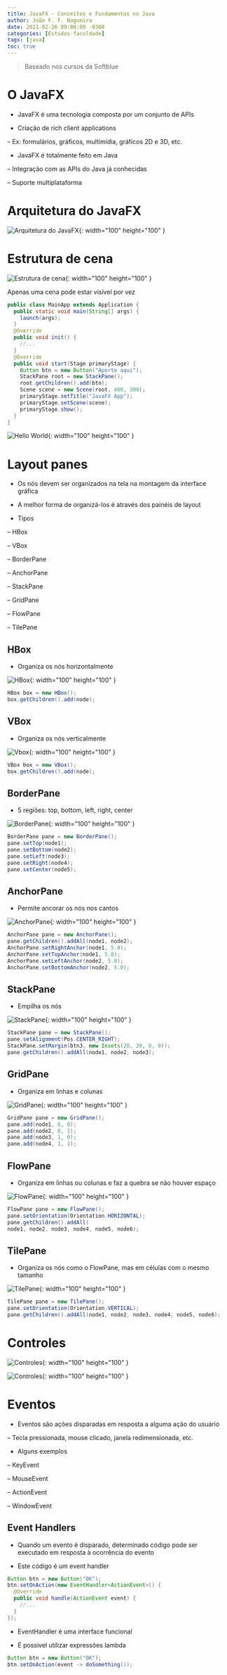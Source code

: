 ```yaml
---
title: JavaFX - Conceitos e Fundamentos no Java
author: João F. F. Nogueira
date: 2021-02-26 09:00:00 -0300
categories: [Estudos-faculdade]
tags: [java]
toc: true
---
```


> Baseado nos cursos da Softblue

# O JavaFX

* JavaFX é uma tecnologia composta por um conjunto de APIs

* Criação de rich client applications

– Ex: formulários, gráficos, multimídia, gráficos 2D e 3D, etc.

* JavaFX é totalmente feito em Java

– Integração com as APIs do Java já conhecidas

– Suporte multiplataforma

# Arquitetura do JavaFX

![Arquitetura do JavaFX](/posts/2021-02-26-1.png){: width="100" height="100" }

# Estrutura de cena

![Estrutura de cena](/posts/2021-02-26-2.png){: width="100" height="100" }

Apenas uma cena pode estar visível por vez

```java
public class MainApp extends Application {
  public static void main(String[] args) {
    launch(args);
  }
  @Override
  public void init() {
    //...
  }
  @Override
  public void start(Stage primaryStage) {
    Button btn = new Button("Aperte aqui");
    StackPane root = new StackPane();
    root.getChildren().add(btn);
    Scene scene = new Scene(root, 400, 300);
    primaryStage.setTitle("JavaFX App");
    primaryStage.setScene(scene);
    primaryStage.show();
  }
} 
```

![Hello World](/posts/2021-02-26-3.png){: width="100" height="100" }

# Layout panes

* Os nós devem ser organizados na tela na montagem da interface gráfica

* A melhor forma de organizá-los é através dos painéis de layout

* Tipos

– HBox

– VBox

– BorderPane

– AnchorPane

– StackPane

– GridPane

– FlowPane

– TilePane

## HBox

* Organiza os nós horizontalmente

![HBox](/posts/2021-02-26-4.png){: width="100" height="100" }

```java
HBox box = new HBox();
box.getChildren().add(node);
```

## VBox

* Organiza os nós verticalmente

![Vbox](/posts/2021-02-26-5.png){: width="100" height="100" }

```java
VBox box = new VBox();
box.getChildren().add(node);
```

## BorderPane

* 5 regiões: top, bottom, left, right, center

![BorderPane](/posts/2021-02-26-6.png){: width="100" height="100" }

```java
BorderPane pane = new BorderPane();
pane.setTop(node1);
pane.setBottom(node2);
pane.setLeft(node3);
pane.setRight(node4);
pane.setCenter(node5);
```

## AnchorPane

* Permite ancorar os nós nos cantos

![AnchorPane](/posts/2021-02-26-7.png){: width="100" height="100" }

```java
AnchorPane pane = new AnchorPane();
pane.getChildren().addAll(node1, node2);
AnchorPane.setRightAnchor(node1, 5.0);
AnchorPane.setTopAnchor(node1, 5.0);
AnchorPane.setLeftAnchor(node2, 5.0);
AnchorPane.setBottomAnchor(node2, 5.0);
```

## StackPane

* Empilha os nós

![StackPane](/posts/2021-02-26-8.png){: width="100" height="100" }

```java
StackPane pane = new StackPane();
pane.setAlignment(Pos.CENTER_RIGHT);
StackPane.setMargin(btn3, new Insets(20, 20, 0, 0));
pane.getChildren().addAll(node1, node2, node3);
```

## GridPane

*  Organiza em linhas e colunas

![GridPane](/posts/2021-02-26-9.png){: width="100" height="100" }

```java
GridPane pane = new GridPane();
pane.add(node1, 0, 0);
pane.add(node2, 0, 1);
pane.add(node3, 1, 0);
pane.add(node4, 1, 1);
```

## FlowPane

* Organiza em linhas ou colunas e faz a quebra se não houver espaço

![FlowPane](/posts/2021-02-26-10.png){: width="100" height="100" }

```java
FlowPane pane = new FlowPane();
pane.setOrientation(Orientation.HORIZONTAL);
pane.getChildren().addAll(
node1, node2, node3, node4, node5, node6);
```

## TilePane

* Organiza os nós como o FlowPane, mas em células com o mesmo tamanho

![TilePane](/posts/2021-02-26-11.png){: width="100" height="100" }

```java
TilePane pane = new TilePane();
pane.setOrientation(Orientation.VERTICAL);
pane.getChildren().addAll(node1, node2, node3, node4, node5, node6);
```

# Controles

![Controles](/posts/2021-02-26-12.png){: width="100" height="100" }

![Controles](/posts/2021-02-26-13.png){: width="100" height="100" }

# Eventos

* Eventos são ações disparadas em resposta a alguma ação do usuário

– Tecla pressionada, mouse clicado, janela redimensionada, etc.

* Alguns exemplos

– KeyEvent

– MouseEvent

– ActionEvent

– WindowEvent

## Event Handlers

* Quando um evento é disparado, determinado código pode ser executado em resposta à ocorrência do evento

* Este código é um event handler

```java
Button btn = new Button("OK");
btn.setOnAction(new EventHandler<ActionEvent>() {
  @Override
  public void handle(ActionEvent event) {
    //...
  }
});
```

* EventHandler é uma interface funcional

* É possível utilizar expressões lambda

```java
Button btn = new Button("OK");
btn.setOnAction(event -> doSomething());
```
